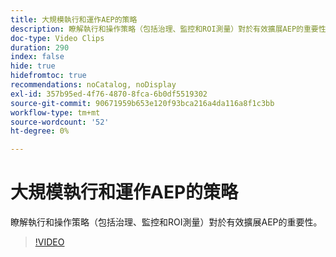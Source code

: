 ```yaml
---
title: 大規模執行和運作AEP的策略
description: 瞭解執行和操作策略（包括治理、監控和ROI測量）對於有效擴展AEP的重要性。
doc-type: Video Clips
duration: 290
index: false
hide: true
hidefromtoc: true
recommendations: noCatalog, noDisplay
exl-id: 357b95ed-4f76-4870-8fca-6b0df5519302
source-git-commit: 90671959b653e120f93bca216a4da116a8f1c3bb
workflow-type: tm+mt
source-wordcount: '52'
ht-degree: 0%

---
```


# 大規模執行和運作AEP的策略

瞭解執行和操作策略（包括治理、監控和ROI測量）對於有效擴展AEP的重要性。

<!-- 62_S655_3442541_289_run-and-operate-strategies-for-aep-at-scale -->
>[!VIDEO](https://video.tv.adobe.com/v/3458330/?learn=on&enablevpops=true)
